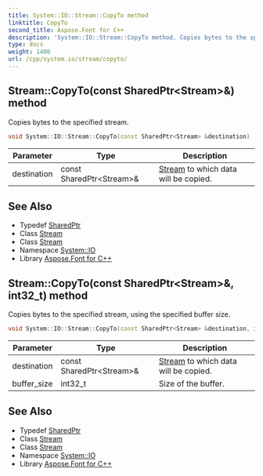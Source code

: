 ```yaml
---
title: System::IO::Stream::CopyTo method
linktitle: CopyTo
second_title: Aspose.Font for C++
description: 'System::IO::Stream::CopyTo method. Copies bytes to the specified stream in C++.'
type: docs
weight: 1400
url: /cpp/system.io/stream/copyto/
---
```

## Stream::CopyTo(const SharedPtr\<Stream\>\&) method


Copies bytes to the specified stream.

```cpp
void System::IO::Stream::CopyTo(const SharedPtr<Stream> &destination)
```


| Parameter | Type | Description |
| --- | --- | --- |
| destination | const SharedPtr\<Stream\>\& | [Stream](../) to which data will be copied. |

## See Also

* Typedef [SharedPtr](../../../system/sharedptr/)
* Class [Stream](../)
* Class [Stream](../)
* Namespace [System::IO](../../)
* Library [Aspose.Font for C++](../../../)
## Stream::CopyTo(const SharedPtr\<Stream\>\&, int32_t) method


Copies bytes to the specified stream, using the specified buffer size.

```cpp
void System::IO::Stream::CopyTo(const SharedPtr<Stream> &destination, int32_t buffer_size)
```


| Parameter | Type | Description |
| --- | --- | --- |
| destination | const SharedPtr\<Stream\>\& | [Stream](../) to which data will be copied. |
| buffer_size | int32_t | Size of the buffer. |

## See Also

* Typedef [SharedPtr](../../../system/sharedptr/)
* Class [Stream](../)
* Class [Stream](../)
* Namespace [System::IO](../../)
* Library [Aspose.Font for C++](../../../)
